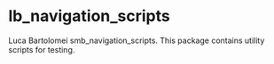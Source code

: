 # lb_navigation_scripts
Luca Bartolomei smb_navigation_scripts. This package contains utility scripts for testing.
